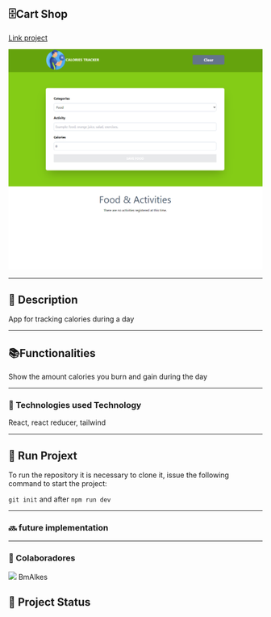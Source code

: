 <h2>🗄️Cart Shop</h2>

<p><a href="https://calorie-tracker-omega.vercel.app/">Link project</a></p>

<img src="https://github.com/BmAlkes/Calorie-tracker/blob/main/src/assets/Screenshot_40.png?raw=true"/>

<hr/>

<h2>📝 Description</h2>
<p>App for tracking calories during a day</p>

<hr/>

<h2>📚Functionalities</h2>
<p>Show the amount calories you burn and gain during the day</p>

  <hr/>
<h3>🔧
Technologies used
Technology</h3>

<p>React, react reducer, tailwind </p>

<hr/>
<h2>🚀 Run Projext</h2>
<p>To run the repository it is necessary to clone it, issue the following command to start the project: </p>

`git init`
and after
`npm run dev`

<hr/>
  
<h3>🔜 future implementation</h3>

  <hr/>
<h3>  
🤝 Colaboradores</h3>
  
<img src="https://www.github.com/BmAlkes.png" width="150px"/>
BmAlkes
<h2>🎯 Project Status</h2>
